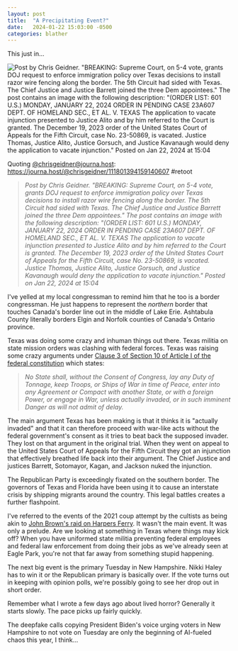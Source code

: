 ```yaml
---
layout: post
title:  "A Precipitating Event?"
date:   2024-01-22 15:03:00 -0500
categories: blather
---
```

This just in...

![Post by Chris Geidner. "BREAKING: Supreme Court, on 5-4 vote, grants DOJ request to enforce immigration policy over Texas decisions to install razor wire fencing along the border. The 5th Circuit had sided with Texas. The Chief Justice and Justice Barrett joined the three Dem appointees." The post contains an image with the following description: "(ORDER LIST: 601 U.S.) MONDAY, JANUARY 22, 2024 ORDER IN PENDING CASE 23A607 DEPT. OF HOMELAND SEC., ET AL. V. TEXAS The application to vacate injunction presented to Justice Alito and by him referred to the Court is granted. The December 19, 2023 order of the United States Court of Appeals for the Fifth Circuit, case No. 23-50869, is vacated. Justice Thomas, Justice Alito, Justice Gorsuch, and Justice Kavanaugh would deny the application to vacate injunction." Posted on Jan 22, 2024 at 15:04]({{site.url}}/img/injunction-dissolved.jpg)

Quoting [@chrisgeidner@journa.host](https://journa.host/@chrisgeidner/): <https://journa.host/@chrisgeidner/111801394159140607> #retoot

>*Post by Chris Geidner. "BREAKING: Supreme Court, on 5-4 vote, grants DOJ request to enforce immigration policy over Texas decisions to install razor wire fencing along the border. The 5th Circuit had sided with Texas. The Chief Justice and Justice Barrett joined the three Dem appointees." The post contains an image with the following description: "(ORDER LIST: 601 U.S.) MONDAY, JANUARY 22, 2024 ORDER IN PENDING CASE 23A607 DEPT. OF HOMELAND SEC., ET AL. V. TEXAS The application to vacate injunction presented to Justice Alito and by him referred to the Court is granted. The December 19, 2023 order of the United States Court of Appeals for the Fifth Circuit, case No. 23-50869, is vacated. Justice Thomas, Justice Alito, Justice Gorsuch, and Justice Kavanaugh would deny the application to vacate injunction." Posted on Jan 22, 2024 at 15:04*

I've yelled at my local congressman to remind him that he too is a border congressman.  He just happens to represent the *northern* border that touches Canada's border line out in the middle of Lake Erie.  Ashtabula County literally borders Elgin and Norfolk counties of Canada's Ontario province.

Texas was doing some crazy and inhuman things out there.  Texas militia on state mission orders was clashing with federal forces.  Texas was raising some crazy arguments under [Clause 3 of Section 10 of Article I of the federal constitution](https://constitution.congress.gov/browse/article-1/section-10/clause-3/) which states:

>*No State shall, without the Consent of Congress, lay any Duty of Tonnage, keep Troops, or Ships of War in time of Peace, enter into any Agreement or Compact with another State, or with a foreign Power, or engage in War, unless actually invaded, or in such imminent Danger as will not admit of delay.*

The main argument Texas has been making is that it thinks it is "actually invaded" and that it can therefore proceed with war-like acts without the federal government's consent as it tries to beat back the supposed invader.  They lost on that argument in the original trial.  When they went on appeal to the United States Court of Appeals for the Fifth Circuit they got an injunction that effectively breathed life back into their argument.  The Chief Justice and justices Barrett, Sotomayor, Kagan, and Jackson nuked the injunction.

The Republican Party is exceedingly fixated on the southern border.  The governors of Texas and Florida have been using it to cause an interstate crisis by shipping migrants around the country.  This legal battles creates a further flashpoint.

I've referred to the events of the 2021 coup attempt by the cultists as being akin to [John Brown's raid on Harpers Ferry](https://www.nps.gov/articles/john-browns-raid.htm).  It wasn't the main event.  It was only a prelude.  Are we looking at something in Texas where things may kick off?  When you have uniformed state militia preventing federal employees and federal law enforcement from doing their jobs as we've already seen at Eagle Park, you're not that far away from something stupid happening.

The next big event is the primary Tuesday in New Hampshire.  Nikki Haley has to win it or the Republican primary is basically over.  If the vote turns out in keeping with opinion polls, we're possibly going to see her drop out in short order.

Remember what I wrote a few days ago about lived horror?  Generally it starts slowly.  The pace picks up fairly quickly.

The deepfake calls copying President Biden's voice urging voters in New Hampshire to not vote on Tuesday are only the beginning of AI-fueled chaos this year, I think...
